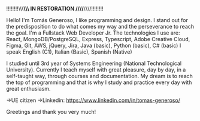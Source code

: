 !!!!!!!!\\\\\\******\\\\\\ IN RESTORATION ////******////!!!!!!!!

Hello! I'm Tomás Generoso, I like programming and design. I stand out for the predisposition to do what comes my way and the perseverance to reach the goal.
I'm a Fullstack Web Developer Jr. The technologies I use are:  React, MongoDB/PostgreSQL, Express, Typescript, Adobe Creative Cloud, Figma, Git, AWS, jQuery, Jira, Java (basic), Python (basic), C# (basic)
I speak English (C1), Italian (Basic), Spanish (Native)

I studied until 3rd year of Systems Engineering (National Technological University).
Currently I teach myself with great pleasure, day by day, in a self-taught way, through courses and documentation.
My dream is to reach the top of programming and that is why I study and practice every day with great enthusiasm.

->UE citizen
->Linkedin: https://www.linkedin.com/in/tomas-generoso/

Greetings and thank you very much!
